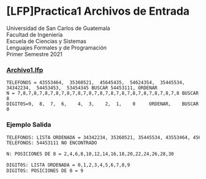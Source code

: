 # [LFP]Practica1 Archivos de Entrada

Universidad de San Carlos de Guatemala  
Facultad de Ingeniería  
Escuela de Ciencias y Sistemas  
Lenguajes Formales y de Programación  
Primer Semestre 2021

### [Archivo1.lfp](Archivo1.lfp)

```
TELEFONOS = 43553464,  35360521,  45645435,  54624354,  35445534,  34342234,  54453453,  53454345 BUSCAR 54453111, ORDENAR
N = 7,8,7,8,7,8,7,8,7,8,7,8,7,8,7,8,7,8,7,8,7,8,7,8,7,8,7,8,7,8 BUSCAR 8
DIGIT0S=9,  8,  7,  6,    4,  3,    2,  1,    0     ORDENAR,    BUSCAR 0
```

### Ejemplo Salida 

```sh
TELEFONOS: LISTA ORDENADA = 34342234, 35360521, 35445534, 43553464, 45645435, 53454345, 54453453, 54624354
TELEFONOS: 54453111 NO ENCONTRADO

N: POSICIONES DE 8 = 2,4,6,8,10,12,14,16,18,20,22,24,26,28,30

DIGIT0S: LISTA ORDENADA = 0,1,2,3,4,5,6,7,8,9
DIGIT0S: POSICIONES DE 0 = 9
```
